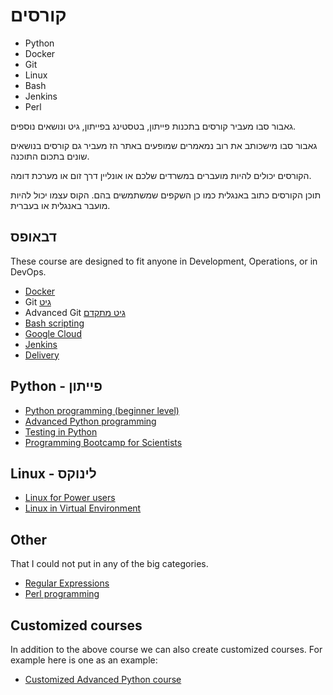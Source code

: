 # קורסים

  - Python
  - Docker
  - Git
  - Linux
  - Bash
  - Jenkins
  - Perl

גאבור סבו מעביר קורסים בתכנות פייתון, בטסטינג בפייתון, גיט ונושאים נוספים.

גאבור סבו מישכותב את רוב נמאמרים שמופעים באתר הז מעביר גם קורסים בנושאים שונים בתכום התוכנה.

הקורסים יכולים להיות מועברים במשרדים שלכם או אונליין דרך זום או מערכת דומה.


תוכן הקורסים כתוב באנגלית כמו כן השקפים שמשתמשים בהם.
הקוס עצמו יכול להיות מועבר באנגלית או בעברית.


## דבאופס

These course are designed to fit anyone in Development, Operations, or in DevOps.

* [Docker](https://code-maven.com/courses/docker)
* Git [גיט](https://code-maven.com/courses/git)
* Advanced Git [גיט מתקדם](https://code-maven.com/courses/advanced-git)
* [Bash scripting](https://code-maven.com/courses/bash-scripting)
* [Google Cloud](https://code-maven.com/courses/google-cloud)
* [Jenkins](https://code-maven.com/courses/jenkins)
* [Delivery](https://code-maven.com/courses/delivery)

## Python - פייתון

* [Python programming (beginner level)](https://code-maven.com/courses/python-programming)
* [Advanced Python programming](https://code-maven.com/courses/advanced-python)
* [Testing in Python](https://code-maven.com/courses/testing-python)
* [Programming Bootcamp for Scientists](https://code-maven.com/courses/bootcamp-for-scientists)

## Linux - לינוקס

* [Linux for Power users](https://code-maven.com/courses/linux-for-power-users)
* [Linux in Virtual Environment](https://code-maven.com/courses/linux-in-virtual-environment)


## Other

That I could not put in any of the big categories.

* [Regular Expressions](https://code-maven.com/courses/regexes)
* [Perl programming](https://code-maven.com/courses/perl)


## Customized courses

In addition to the above course we can also create customized courses. For example here is one as an example:

* [Customized Advanced Python course](https://code-maven.com/courses/custom-advanced-python-20191016)



